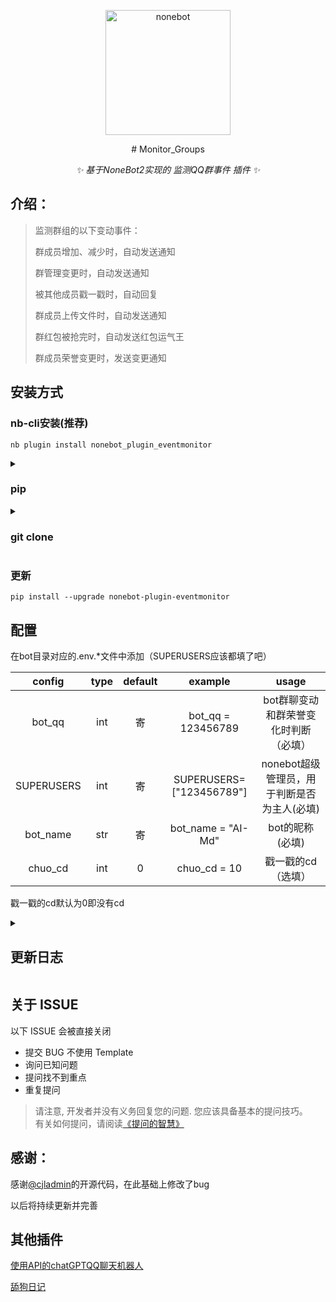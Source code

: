<p align="center">
  <a href="https://v2.nonebot.dev/"><img src="https://v2.nonebot.dev/logo.png" width="200" height="200" alt="nonebot"></a>
</p>


<div align="center">
# Monitor_Groups

_✨ 基于NoneBot2实现的 监测QQ群事件 插件 ✨_

</div>

## 介绍：
> 监测群组的以下变动事件：
>
> 群成员增加、减少时，自动发送通知
>
> 群管理变更时，自动发送通知
>
> 被其他成员戳一戳时，自动回复
>
> 群成员上传文件时，自动发送通知
>
> 群红包被抢完时，自动发送红包运气王
>
> 群成员荣誉变更时，发送变更通知

## 安装方式

### nb-cli安装(推荐)

```
nb plugin install nonebot_plugin_eventmonitor
```

<details><summary><h3>pip</h3></summary>


```
pip install nonebot-plugin-eventmonitor
```
打开 nonebot2 项目的 `bot.py` 文件, 在其中写入

    nonebot.load_plugin("nonebot_plugin_eventmonitor")

在’pyproject.toml‘文件中写入

    "nonebot_plugin_eventmonitor"

</details>

<details><summary><h3>git clone</h3></summary>

```
git clone https://github.com/Reversedeer/nonebot_piugin_eventmonitor.git
```

</details>

### 更新

```
pip install --upgrade nonebot-plugin-eventmonitor
```

## 配置

在bot目录对应的.env.*文件中添加（SUPERUSERS应该都填了吧）

|   config   | type | default |         example          |                    usage                    |
| :--------: | :--: | :-----: | :----------------------: | :-----------------------------------------: |
|   bot_qq   | int  |   寄    |    bot_qq = 123456789    |    bot群聊变动和群荣誉变化时判断（必填）    |
| SUPERUSERS | int  |   寄    | SUPERUSERS=["123456789"] | nonebot超级管理员，用于判断是否为主人(必填) |
|  bot_name  | str  |   寄    |    bot_name = "AI-Md"    |               bot的昵称(必填)               |
|  chuo_cd   | int  |    0    |       chuo_cd = 10       |             戳一戳的cd（选填）              |

戳一戳的cd默认为0即没有cd

<details>
    <summary><h2>更新日志</h2></summary>

- v0.1.2

  - 增加了戳一戳的文案
  
  - 修改一些不重要的bug

- v0.1.1

  - 好像改了什么..忘了...

- v0.1.0
  - 抛弃原有的配置模式（具体看"配置"）
  - 给戳一戳加了cd（本人觉得功能鸡肋）
  - 修复管理员变动时API报错问题[#issue1](https://github.com/Reversedeer/nonebot_plugin_eventmonitor/issues/1)

- v0.0.6
  - 修复了大量的bug
  </details>

## 关于 ISSUE

以下 ISSUE 会被直接关闭

- 提交 BUG 不使用 Template
- 询问已知问题
- 提问找不到重点
- 重复提问

> 请注意, 开发者并没有义务回复您的问题. 您应该具备基本的提问技巧。  
> 有关如何提问，请阅读[《提问的智慧》](https://github.com/ryanhanwu/How-To-Ask-Questions-The-Smart-Way/blob/main/README-zh_CN.md)

## 感谢：

感谢[@cjladmin](https://github.com/cjladmin)的开源代码，在此基础上修改了bug

以后将持续更新并完善

## 其他插件

[使用API的chatGPTQQ聊天机器人](https://github.com/Reversedeer/nonebot_plugin_chatGPT_openai)

[舔狗日记](https://github.com/Reversedeer/nonebot_plugin_dog)
